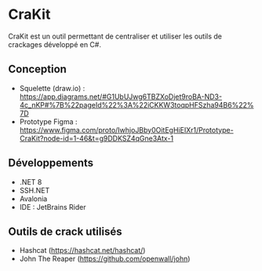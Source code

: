 # CraKit
CraKit est un outil permettant de centraliser et utiliser les outils de crackages développé en C#. 

## Conception 
- Squelette (draw.io) : https://app.diagrams.net/#G1UbUJwg6TBZXoDjet9roBA-ND3-4c_nKP#%7B%22pageId%22%3A%22iCKKW3toqpHFSzha94B6%22%7D
- Prototype Figma : https://www.figma.com/proto/IwhjoJBby0OitEgHiEIXr1/Prototype-CraKit?node-id=1-46&t=g9DDKSZ4qGne3Atx-1

## Développements 
- .NET 8 
- SSH.NET 
- Avalonia 
- IDE : JetBrains Rider

## Outils de crack utilisés
- Hashcat (https://hashcat.net/hashcat/)
- John The Reaper (https://github.com/openwall/john)

